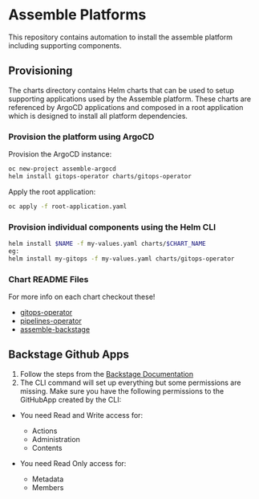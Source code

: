# Assemble Platforms
This repository contains automation to install the assemble platform including supporting components. 

## Provisioning

The charts directory contains Helm charts that can be used to setup supporting applications used by the Assemble platform. These charts are referenced by ArgoCD applications and composed in a root application which is designed to install all platform dependencies.

### Provision the platform using ArgoCD

Provision the ArgoCD instance:

```bash
oc new-project assemble-argocd
helm install gitops-operator charts/gitops-operator
```

Apply the root application:

```bash
oc apply -f root-application.yaml
```

### Provision individual components using the Helm CLI

```bash
helm install $NAME -f my-values.yaml charts/$CHART_NAME
eg:
helm install my-gitops -f my-values.yaml charts/gitops-operator
```

### Chart README Files
For more info on each chart checkout these!
* [gitops-operator](/charts/gitops-operator)
* [pipelines-operator](/charts/pipelines-operator)
* [assemble-backstage](/charts/assemble-backstage)

## Backstage Github Apps


1. Follow the steps from the [Backstage Documentation](https://backstage.io/docs/integrations/github/github-apps)
2. The CLI command will set up everything but some permissions are missing. Make sure you have the following permissions to the GitHubApp created by the CLI:

* You need Read and Write access for:
    * Actions
    * Administration
    * Contents

* You need Read Only access for:
    * Metadata
    * Members